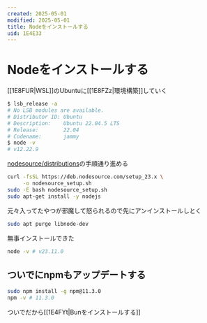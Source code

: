 ```yaml
---
created: 2025-05-01
modified: 2025-05-01
title: Nodeをインストールする
uid: 1E4E33
---
```


# Nodeをインストールする

[[1E8FUR|WSL]]のUbuntuに[[1E8FZz|環境構築]]していく

```zsh title="zsh"
$ lsb_release -a
# No LSB modules are available.
# Distributor ID: Ubuntu
# Description:    Ubuntu 22.04.5 LTS
# Release:        22.04
# Codename:       jammy
$ node -v
# v12.22.9
```

[nodesource/distributions](https://github.com/nodesource/distributions?tab=readme-ov-file#installation-instructions)の手順通り進める

```zsh title="zsh"
curl -fsSL https://deb.nodesource.com/setup_23.x \
     -o nodesource_setup.sh
sudo -E bash nodesource_setup.sh
sudo apt-get install -y nodejs
```

元々入ってたやつが邪魔して怒られるので先にアンインストールしとく

```zsh title="zsh"
sudo apt purge libnode-dev
```

無事インストールできた

```zsh title="zsh"
node -v # v23.11.0
```

## ついでにnpmもアップデートする

```zsh title="zsh"
sudo npm install -g npm@11.3.0
npm -v # 11.3.0
```

ついでだから[[1E4FYt|Bunをインストールする]]